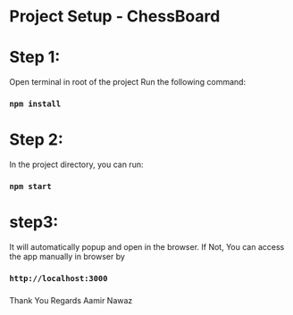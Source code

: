 # Project Setup - ChessBoard

# Step 1:

Open terminal in root of the project
Run the following command:

### `npm install`

# Step 2:

In the project directory, you can run:

### `npm start`

# step3:

It will automatically popup and open in the browser.
If Not, You can access the app manually in browser by

### `http://localhost:3000`

###

Thank You
Regards
Aamir Nawaz
